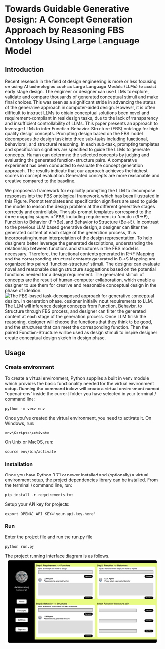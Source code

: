 # Towards Guidable Generative Design: A Concept Generation Approach by Reasoning FBS Ontology Using Large Language Model

## Introduction

Recent research in the field of design engineering is more or less focusing on using AI technologies such as Large Language Models (LLMs) to assist early stage design. The engineer or designer can use LLMs to explore, validate and compare thousands of generated conceptual stimuli and make final choices. This was seen as a significant stride in advancing the status of the generative approach in computer-aided design. However, it is often difficult to instruct LLMs to obtain conceptual solutions been novel and requirement-compliant in real design tasks, due to the lack of transparency and insufficient controllability of LLMs. This paper presents an approach to leverage LLMs to infer Function-Behavior-Structure (FBS) ontology for high-quality design concepts. Prompting design based on the FBS model decomposes the design task into three sub-tasks including functional, behavioral, and structural reasoning. In each sub-task, prompting templates and specification signifiers are specified to guide the LLMs to generate concepts. Human can determine the selected concepts by judging and evaluating the generated function-structure pairs. A comparative experiment has been conducted to evaluate the concept generation approach. The results indicate that our approach achieves the highest scores in concept evaluation. Generated concepts are more reasonable and creative compared to the baseline.

We proposed a framework for explicitly prompting the LLM to decompose responses into the FBS ontological framework, which has been illustrated in this Figure. Prompt templates and specification signifiers are used to guide the model to reason the design problem at the different generative stages correctly and controllably. The sub-prompt templates correspond to the three mapping stages of FBS, including requirement to function (R->F), Function to Behavior (F->Be), and Behavior to Structure (Be->S). In contrast to the previous LLM based generative design, a designer can filter the generated content at each stage of the generation process, thus incorporating human interpretation of the design representation. To help designers better leverage the generated descriptions, understanding the relationship between functions and structures in the FBS model is necessary. Therefore, the functional contents generated in R->F Mapping and the corresponding structural contents generated in B->S Mapping are organized into paired 'function-structure' stimuli. The designer can evaluate novel and reasonable design structure suggestions based on the potential functions needed for a design requirement. The generated stimuli of concepts are the result of human-computer collaboration, which enable a designer to use them for creative and reasonable conceptual design in the phase of ideation.
![The FBS-based task-decomposed approach for generative conceptual design. In generation phase, designer initially input requirements to LLM. The LLM will inference design concepts from Function, Behavior, to Structure through FBS process, and designer can filter the generated content at each stage of the generation process. Once LLM finish the reasoning, designer will choose the functions that they think to be good, and the structures that can meet the corresponding function. Then the paired Function-Structure will be used as design stimuli to inspire designer create conceptual design sketch in design phase.](framework.png)

## Usage

### Create environment

To create a virtual environment, Python supplies a built in venv module which provides the basic functionality needed for the virtual environment setup. Running the command below will create a virtual environment named "openai-env" inside the current folder you have selected in your terminal / command line:

```shell
python -m venv env
```

Once you’ve created the virtual environment, you need to activate it. On Windows, run:

```shell
env\Scripts\activate
```

On Unix or MacOS, run:

```shell
source env/bin/activate
```

### Installation

Once you have Python 3.7.1 or newer installed and (optionally) a virtual environment setup, the project dependencies library can be installed. From the terminal / command line, run:

```shell
pip install -r requirements.txt
```

Setup your API key for projects:

```shell
export OPENAI_API_KEY='your-api-key-here'
```

### Run

Enter the project file and run the run.py file

```shell
python run.py
```

The project running interface diagram is as follows.
![interface](interface.png)
